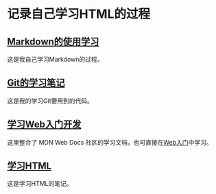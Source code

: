 # 记录自己学习HTML的过程

## [Markdown的使用学习](https://github.com/Gyroljj/-first-repo/blob/main/READ.md)

这是我自己学习Markdown的过程。

## [Git的学习笔记](https://github.com/Gyroljj/-first-repo/blob/main/GITCODE.md)

这是我的学习Git要用到的代码。

## [学习Web入门开发](https://github.com/Gyroljj/-first-repo/blob/main/WEBTEST.md)

这里整合了 MDN Web Docs 社区的学习文档，也可直接在[Web入门](https://developer.mozilla.org/zh-CN/docs/Learn/Getting_started_with_the_web)中学习。

## [学习HTML](https://github.com/Gyroljj/-first-repo/blob/main/HTML.md)
这是学习HTML的笔记。